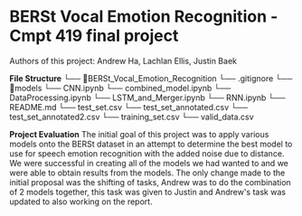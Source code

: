 BERSt Vocal Emotion Recognition - Cmpt 419 final project
===============
Authors of this project: Andrew Ha, Lachlan Ellis, Justin Baek

**File Structure**
└── 📁BERSt_Vocal_Emotion_Recognition
    └── .gitignore
    └── 📁models
        └── CNN.ipynb
        └── combined_model.ipynb
        └── DataProcessing.ipynb
        └── LSTM_and_Merger.ipynb
        └── RNN.ipynb
    └── README.md
    └── test_set.csv
    └── test_set_annotated.csv
    └── test_set_annotated2.csv
    └── training_set.csv
    └── valid_data.csv

**Project Evaluation**
The initial goal of this project was to apply various models onto the BERSt dataset in an attempt to determine the best model to use for speech emotion recognition with the added noise due to distance. We were successful in creating all of the models we had wanted to and we were able to obtain results from the models. The only change made to the initial proposal was the shifting of tasks, Andrew was to do the combination of 2 models together, this task was given to Justin and Andrew's task was updated to also working on the report.
